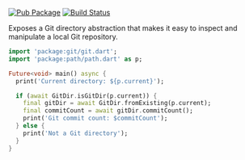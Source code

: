[![Pub Package](https://img.shields.io/pub/v/git.svg)](https://pub.dev/packages/git)
[![Build Status](https://travis-ci.org/kevmoo/git.svg?branch=master)](https://travis-ci.org/kevmoo/git)

Exposes a Git directory abstraction that makes it easy to inspect and manipulate
a local Git repository.

```dart
import 'package:git/git.dart';
import 'package:path/path.dart' as p;

Future<void> main() async {
  print('Current directory: ${p.current}');

  if (await GitDir.isGitDir(p.current)) {
    final gitDir = await GitDir.fromExisting(p.current);
    final commitCount = await gitDir.commitCount();
    print('Git commit count: $commitCount');
  } else {
    print('Not a Git directory');
  }
}
```

